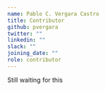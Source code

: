 ```yaml
---
name: Pablo C. Vergara Castro
title: Contributor
github: pvergara
twitter: ""
linkedin: ""
slack: ""
joining_date: ""
role: contributor
---
```


Still waiting for this
